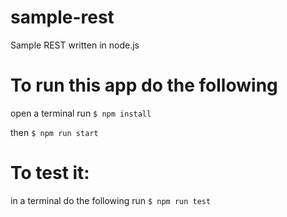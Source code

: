 # sample-rest
Sample REST written in node.js

# To run this app do the following

open a terminal
run `$ npm install`

then `$ npm run start`


# To test it:

in a terminal do the following
run `$ npm run test`
